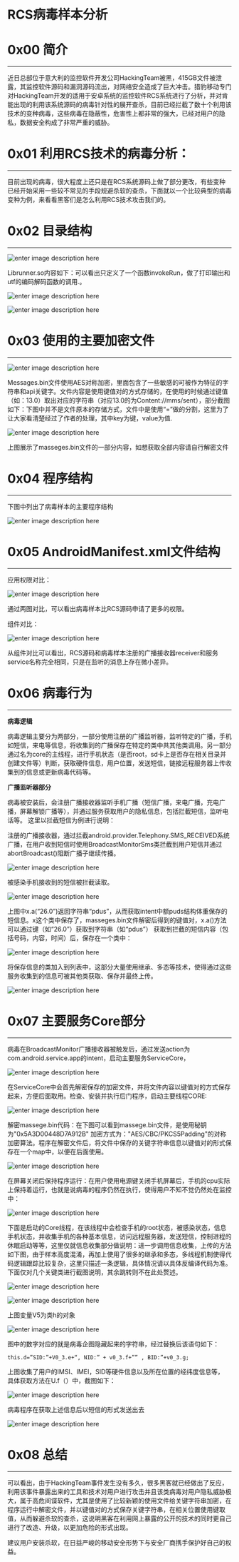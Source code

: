 # RCS病毒样本分析

0x00 简介
=======

* * *

近日总部位于意大利的监控软件开发公司HackingTeam被黑，415GB文件被泄露，其监控软件源码和漏洞源码流出，对网络安全造成了巨大冲击。猎豹移动专门对HackingTeam开发的适用于安卓系统的监控软件RCS系统进行了分析，并对肯能出现的利用该系统源码的病毒针对性的展开查杀，目前已经拦截了数十个利用该技术的变种病毒，这些病毒在隐蔽性，危害性上都非常的强大，已经对用户的隐私，数据安全构成了非常严重的威胁。

0x01 利用RCS技术的病毒分析：
==================

* * *

目前出现的病毒，很大程度上还只是在RCS系统源码上做了部分更改，有些变种已经开始采用一些较不常见的手段规避杀软的查杀，下面就以一个比较典型的病毒变种为例，来看看黑客们是怎么利用RCS技术攻击我们的。

0x02 目录结构
=========

* * *

![enter image description here](http://drops.javaweb.org/uploads/images/956ba680a8c125862089ab4ad4307ea5b7b7c3fe.jpg)

Librunner.so内容如下：可以看出只定义了一个函数invokeRun，做了打印输出和utf的编码解码函数的调用.。

![enter image description here](http://drops.javaweb.org/uploads/images/ffe82ca41e00dac33b32b9c8c117cdda0a3ca1dc.jpg)

![enter image description here](http://drops.javaweb.org/uploads/images/caa0b9167663d995630b851529c4b0509b4f279f.jpg)

0x03 使用的主要加密文件
==============

* * *

![enter image description here](http://drops.javaweb.org/uploads/images/f8ef07556ff30c92a0efd080b2fa5148d826a5a8.jpg)

Messages.bin文件使用AES对称加密，里面包含了一些敏感的可被作为特征的字符串和api关键字。文件内容是使用键值对的方式存储的，在使用的时候通过键值（如：13.0）取出对应的字符串（对应13.0的为Content://mms/sent），部分截图如下：下图中并不是文件原本的存储方式，文件中是使用“=”做的分割，这里为了让大家看清楚经过了作者的处理，其中key为键，value为值.

![enter image description here](http://drops.javaweb.org/uploads/images/b5d5ff1106bcb63756b56ac6f15a27afe503c18b.jpg)

上图展示了masseges.bin文件的一部分内容，如想获取全部内容请自行解密文件

0x04 程序结构
=========

* * *

下图中列出了病毒样本的主要程序结构

![enter image description here](http://drops.javaweb.org/uploads/images/a8fc6d104847dd3e3bf11bd505de0b264bd705c3.jpg)

0x05 AndroidManifest.xml文件结构
============================

* * *

应用权限对比：

![enter image description here](http://drops.javaweb.org/uploads/images/1b02cb1b0a531e5d6fd699001f66a5cb4227d534.jpg)

通过两图对比，可以看出病毒样本比RCS源码申请了更多的权限。

组件对比：

![enter image description here](http://drops.javaweb.org/uploads/images/363fe3465fc2244e61ff5281884bf174ef1d7d02.jpg)

从组件对比可以看出，RCS源码和病毒样本注册的广播接收器receiver和服务service名称完全相同，只是在监听的消息上存在微小差异。

0x06 病毒行为
=========

* * *

**病毒逻辑**

病毒逻辑主要分为两部分，一部分使用注册的广播监听器，监听特定的广播，手机如短信，来电等信息，将收集到的广播保存在特定的类中共其他类调用。另一部分通过名为core的主线程，进行手机状态（是否root，sd卡上是否存在相关目录并创建文件等）判断，获取硬件信息，用户位置，发送短信，链接远程服务器上传收集到的信息或更新病毒代码等。

**广播监听器部分**

病毒被安装后，会注册广播接收器监听手机广播（短信广播，来电广播，充电广播，屏幕解锁广播等），并通过服务获取用户的隐私信息，包括拦截短信，监听电话等。 这里以拦截短信为例进行说明：

注册的广播接收器，通过拦截android.provider.Telephony.SMS_RECEIVED系统广播，在用户收到短信时使用BroadcastMonitorSms类拦截到用户短信并通过abortBroadcast()阻断广播子继续传播。

![enter image description here](http://drops.javaweb.org/uploads/images/865bbb1ac1a50a976b9100edca9cd0d6610b5657.jpg)

被感染手机接收到的短信被拦截读取。

![enter image description here](http://drops.javaweb.org/uploads/images/43e2c0f0dbcbd90fc5423ca2090514db0d9d63ae.jpg)

上图中x.a(“26.0”)返回字符串“pdus”，从而获取intent中额puds结构体重保存的短信息。x这个类中保存了，masseges.bin文件解密后得到的键值对，x.a()方法可以通过键（如“26.0”）获取到字符串（如“pdus”） 获取到拦截的短信内容（包括号码，内容，时间）后，保存在一个类中：

![enter image description here](http://drops.javaweb.org/uploads/images/e82cb0d7ad4b5b83d67e2aacb96f7cf9430f6b04.jpg)

将保存信息的类加入到列表中，这部分大量使用继承、多态等技术，使得通过这些服务收集到的信息可被其他类获取、保存并最终上传。

![enter image description here](http://drops.javaweb.org/uploads/images/e51cb31d87f9c6eb2335ba2188ee79b12f95ea0b.jpg)

0x07 主要服务Core部分
===============

* * *

病毒在BroadcastMonitor广播接收器被触发后，通过发送action为com.android.service.app的intent，启动主要服务ServiceCore，

![enter image description here](http://drops.javaweb.org/uploads/images/526df8f3b1345feca0dd71e53530fb711cfe30df.jpg)

在ServiceCore中会首先解密保存的加密文件，并将文件内容以键值对的方式保存起来，方便后面取用。检查、安装并执行后门程序，启动主要线程CORE:

![enter image description here](http://drops.javaweb.org/uploads/images/1d9a14e7e52bcd7cea7ea329f10fc03816c00e63.jpg)

解密massege.bin代码：在下图可以看到massege.bin文件，是使用秘钥为"0x5A3D00448D7A912B" 加密方式为："AES/CBC/PKCS5Padding"的对称加密算法。程序在解密文件后，将文件中保存的关键字符串信息以键值对的形式保存在一个map中，以便在后面使用。

![enter image description here](http://drops.javaweb.org/uploads/images/2b1b3f6cea192f5914c48c1ecd782d51a43af054.jpg)

在屏幕关闭后保持程序运行：在用户使用电源键关闭手机屏幕后，手机的cpu实际上保持着运行，也就是说病毒的程序仍然在执行，使得用户不知不觉仍然处在监控中：

![enter image description here](http://drops.javaweb.org/uploads/images/faa2c58d807efd0319a03ca724b9f8956594dbf1.jpg)

下面是启动的Core线程，在该线程中会检查手机的root状态，被感染状态，信息手机状态，并收集手机的各种基本信息，访问远程服务器，发送短信，控制进程的休眠启动等等，这里仅就信息收集部分做说明：进一步调用信息收集，上传的方法如下图，由于样本高度混淆，再加上使用了很多的继承和多态，多线程机制使得代码逻辑跟踪比较复杂，这里只描述一条逻辑，具体情况请以具体反编译代码为准。下面仅对几个关键类进行截图说明，其余跳转则不在此处赘述。

![enter image description here](http://drops.javaweb.org/uploads/images/60b5437a2641ed63e3e4355f49dd78c464e52547.jpg)

![enter image description here](http://drops.javaweb.org/uploads/images/2906de031cb9f65e771a51e6887eed02a3a7dd39.jpg)

上图变量V5为类h的对象

![enter image description here](http://drops.javaweb.org/uploads/images/40033d4667eed8842bc7a90c3f1aa9a99cf6045a.jpg)

图中的数字对应的就是病毒企图隐藏起来的字符串，经过替换后该语句如下：

```
this.d=”SID:”+V0_3.e+“, NID:” + v0_3.f+”” , BID:”+v0_3.g;

```

上图收集了用户的IMSI、IMEI，SID等硬件信息以及所在位置的经纬度信息等， 具体获取方法在U.f（）中，截图如下：

![enter image description here](http://drops.javaweb.org/uploads/images/e9b6f37d1cc383596764ab224b35aa98721c85d1.jpg)

病毒程序在获取上述信息后以短信的形式发送出去

![enter image description here](http://drops.javaweb.org/uploads/images/9f2bee42b2cda356d15a01f22c230a4620dcd528.jpg)

0x08 总结
=======

* * *

可以看出，由于HackingTeam事件发生没有多久，很多黑客就已经做出了反应，利用该事件暴露出来的工具和技术对用户进行攻击并且该类病毒对用户隐私威胁极大，属于高危间谍软件，尤其是使用了比较新颖的使用文件给关键字符串加密，在程序运行中解密文件，并以键值对的方式保存关键字符串，在相关位置使用键取值，从而躲避杀软的查杀，这说明黑客在利用网上暴露的公开的技术的同时更自己进行了改造、升级，以更加危险的形式出现。

建议用户安装杀软，在日益严峻的移动安全形势下与安全厂商携手保护好自己的权益。